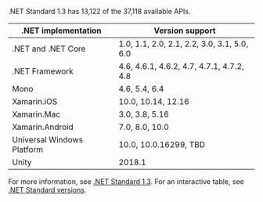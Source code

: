 .NET Standard 1.3 has 13,122 of the 37,118 available APIs.

| .NET implementation        | Version support                             |
|----------------------------|---------------------------------------------|
| .NET and .NET Core         | 1.0, 1.1, 2.0, 2.1, 2.2, 3.0, 3.1, 5.0, 6.0 |
| .NET Framework             | 4.6, 4.6.1, 4.6.2, 4.7, 4.7.1, 4.7.2, 4.8   |
| Mono                       | 4.6, 5.4, 6.4                               |
| Xamarin.iOS                | 10.0, 10.14, 12.16                          |
| Xamarin.Mac                | 3.0, 3.8, 5.16                              |
| Xamarin.Android            | 7.0, 8.0, 10.0                              |
| Universal Windows Platform | 10.0, 10.0.16299, TBD                       |
| Unity                      | 2018.1                                      |

For more information, see [.NET Standard 1.3][1.3]. For an interactive table, see [.NET Standard versions](https://dotnet.microsoft.com/platform/dotnet-standard#versions).

[1.3]: https://github.com/dotnet/standard/blob/v2.1.0/docs/versions/netstandard1.3.md
